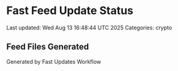 # Fast Feed Update Status
Last updated: Wed Aug 13 16:48:44 UTC 2025
Categories: crypto

## Feed Files Generated

Generated by Fast Updates Workflow
